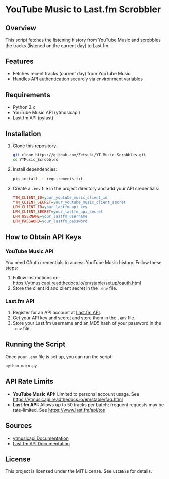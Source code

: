 # YouTube Music to Last.fm Scrobbler

## Overview

This script fetches the listening history from YouTube Music and scrobbles the tracks (listened on the current day) to Last.fm.

## Features

- Fetches recent tracks (current day) from YouTube Music
- Handles API authentication securely via environment variables

## Requirements

- Python 3.x
- YouTube Music API (ytmusicapi) 
- Last.fm API (pylast)

## Installation

1. Clone this repository:
   ```bash
   git clone https://github.com/Zetsuki/YT-Music-Scrobbles.git
   cd YTMusic_Scrobbles
   ```
2. Install dependencies:
   ```bash
   pip install -r requirements.txt
   ```
3. Create a `.env` file in the project directory and add your API credentials:
   ```ini
   YTM_CLIENT_ID=your_youtube_music_client_id
   YTM_CLIENT_SECRET=your_youtube_music_client_secret
   LFM_CLIENT_ID=your_lastfm_api_key
   LFM_CLIENT_SECRET=your_lastfm_api_secret
   LFM_USERNAME=your_lastfm_username
   LFM_PASSWORD=your_lastfm_password
   ```

## How to Obtain API Keys

### YouTube Music API

You need OAuth credentials to access YouTube Music history. Follow these steps:
1. Follow instructions on https://ytmusicapi.readthedocs.io/en/stable/setup/oauth.html 
2. Store the client id and client secret in the `.env` file.

### Last.fm API

1. Register for an API account at [Last.fm API](https://www.last.fm/api/account/create).
2. Get your API key and secret and store them in the `.env` file.
3. Store your Last.fm username and an MD5 hash of your password in the `.env` file.

## Running the Script

Once your `.env` file is set up, you can run the script:

```bash
python main.py
```

## API Rate Limits

- **YouTube Music API:** Limited to personal account usage. See https://ytmusicapi.readthedocs.io/en/stable/faq.html
- **Last.fm API:** Allows up to 50 tracks per batch; frequent requests may be rate-limited. See https://www.last.fm/api/tos

## Sources

- [ytmusicapi Documentation](https://ytmusicapi.readthedocs.io/)
- [Last.fm API Documentation](https://www.last.fm/api/)

## License

This project is licensed under the MIT License. See `LICENSE` for details.
